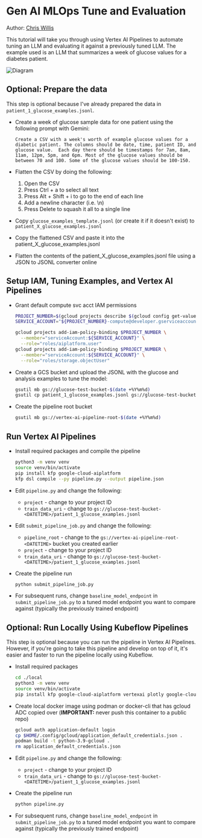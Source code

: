 # Gen AI MLOps Tune and Evaluation

Author: [Chris Willis](https://github.com/willisc7)

This tutorial will take you through using Vertex AI Pipelines to automate tuning an LLM and evaluating it against a previously tuned LLM. The example used is an LLM that summarizes a week of glucose values for a diabetes patient.

![Diagram](https://storage.googleapis.com/github-repo/generative-ai/gemini/tuning/mlops-tune-and-eval/diagram.png)

## Optional: Prepare the data

This step is optional because I've already prepared the data in `patient_1_glucose_examples.jsonl`.

- Create a week of glucose sample data for one patient using the following prompt with Gemini:

  ```none
  Create a CSV with a week's worth of example glucose values for a diabetic patient. The columns should be date, time, patient ID, and glucose value.  Each day there should be timestamps for 7am, 8am, 11am, 12pm, 5pm, and 6pm. Most of the glucose values should be between 70 and 100. Some of the glucose values should be 100-150.
  ```

- Flatten the CSV by doing the following:
  1. Open the CSV
  2. Press Ctrl + a to select all text
  3. Press Alt + Shift + i to go to the end of each line
  4. Add a newline character (i.e. \n)
  5. Press Delete to squash it all to a single line
- Copy `glucose_examples_template.jsonl` (or create it if it doesn't exist) to `patient_X_glucose_examples.jsonl`
- Copy the flattened CSV and paste it into the patient_X_glucose_examples.jsonl
- Flatten the contents of the patient_X_glucose_examples.jsonl file using a JSON to JSONL converter online

## Setup IAM, Tuning Examples, and Vertex AI Pipelines

- Grant default compute svc acct IAM permissions

  ```sh
  PROJECT_NUMBER=$(gcloud projects describe $(gcloud config get-value project) --format="value(projectNumber)")
  SERVICE_ACCOUNT="${PROJECT_NUMBER}-compute@developer.gserviceaccount.com"

  gcloud projects add-iam-policy-binding $PROJECT_NUMBER \
    --member="serviceAccount:${SERVICE_ACCOUNT}" \
    --role="roles/aiplatform.user"
  gcloud projects add-iam-policy-binding $PROJECT_NUMBER \
    --member="serviceAccount:${SERVICE_ACCOUNT}" \
    --role="roles/storage.objectUser"
  ```

- Create a GCS bucket and upload the JSONL with the glucose and analysis examples to tune the model:

  ```sh
  gsutil mb gs://glucose-test-bucket-$(date +%Y%m%d)
  gsutil cp patient_1_glucose_examples.jsonl gs://glucose-test-bucket-<DATETIME>
  ```

- Create the pipeline root bucket

  ```sh
  gsutil mb gs://vertex-ai-pipeline-root-$(date +%Y%m%d)
  ```

## Run Vertex AI Pipelines

- Install required packages and compile the pipeline

  ```sh
  python3 -m venv venv
  source venv/bin/activate
  pip install kfp google-cloud-aiplatform
  kfp dsl compile --py pipeline.py --output pipeline.json
  ```

- Edit `pipeline.py` and change the following:
  - `project` - change to your project ID
  - `train_data_uri` - change to `gs://glucose-test-bucket-<DATETIME>/patient_1_glucose_examples.jsonl`
- Edit `submit_pipeline_job.py` and change the following:
  - `pipeline_root` - change to the `gs://vertex-ai-pipeline-root-<DATETIME>` bucket you created earlier
  - `project` - change to your project ID
  - `train_data_uri` - change to `gs://glucose-test-bucket-<DATETIME>/patient_1_glucose_examples.jsonl`
- Create the pipeline run

  ```sh
  python submit_pipeline_job.py
  ```

- For subsequent runs, change `baseline_model_endpoint` in `submit_pipeline_job.py` to a tuned model endpoint you want to compare against (typically the previously trained endpoint)

## Optional: Run Locally Using Kubeflow Pipelines

This step is optional because you can run the pipeline in Vertex AI Pipelines. However, if you're going to take this pipeline and develop on top of it, it's easier and faster to run the pipeline locally using Kubeflow.

- Install required packages

  ```sh
  cd ./local
  python3 -m venv venv
  source venv/bin/activate
  pip install kfp google-cloud-aiplatform vertexai plotly google-cloud-aiplatform[evaluation]
  ```

- Create local docker image using podman or docker-cli that has gcloud ADC copied over (**IMPORTANT:** never push this container to a public repo)

  ```sh
  gcloud auth application-default login
  cp $HOME/.config/gcloud/application_default_credentials.json .
  podman build -t python-3.9-gcloud .
  rm application_default_credentials.json
  ```

- Edit `pipeline.py` and change the following:
  - `project` - change to your project ID
  - `train_data_uri` - change to `gs://glucose-test-bucket-<DATETIME>/patient_1_glucose_examples.jsonl`
- Create the pipeline run

  ```sh
  python pipeline.py
  ```

- For subsequent runs, change `baseline_model_endpoint` in `submit_pipeline_job.py` to a tuned model endpoint you want to compare against (typically the previously trained endpoint)
